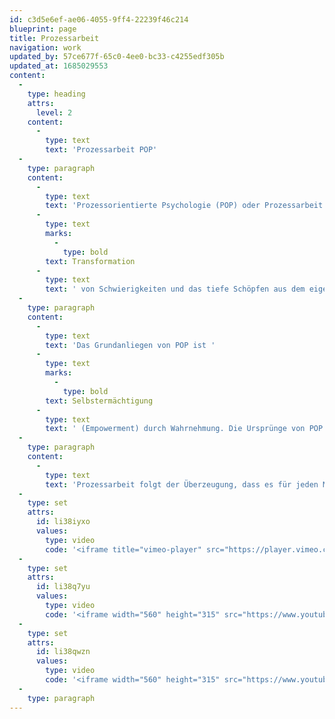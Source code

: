 ```yaml
---
id: c3d5e6ef-ae06-4055-9ff4-22239f46c214
blueprint: page
title: Prozessarbeit
navigation: work
updated_by: 57ce677f-65c0-4ee0-bc33-c4255edf305b
updated_at: 1685029553
content:
  -
    type: heading
    attrs:
      level: 2
    content:
      -
        type: text
        text: 'Prozessarbeit POP'
  -
    type: paragraph
    content:
      -
        type: text
        text: 'Prozessorientierte Psychologie (POP) oder Prozessarbeit zeigt auf, wie mit den als problematisch oder schmerzhaft erlebten Bereichen des Lebens kreativ umgegangen werden kann und wie sich daraus eine neue Haltung entwickeln kann: eine Fähigkeit, das Innenleben und äussere Begebenheiten miteinander zu verknüpfen. Diese erweiterte Wahrnehmung ermächtigt den Menschen die '
      -
        type: text
        marks:
          -
            type: bold
        text: Transformation
      -
        type: text
        text: ' von Schwierigkeiten und das tiefe Schöpfen aus dem eigenen Potential.'
  -
    type: paragraph
    content:
      -
        type: text
        text: 'Das Grundanliegen von POP ist '
      -
        type: text
        marks:
          -
            type: bold
        text: Selbstermächtigung
      -
        type: text
        text: ' (Empowerment) durch Wahrnehmung. Die Ursprünge von POP liegen in der Psychologie C.G. Jungs, der humanistischen Psychologie, in den Erkenntnissen der modernen Physik, der Systemtheorie, im Taoismus und Schamanismus.'
  -
    type: paragraph
    content:
      -
        type: text
        text: 'Prozessarbeit folgt der Überzeugung, dass es für jeden Menschen und für jedes menschliche System einen individuellen, natürlichen Fluss der Entwicklung gibt. Sie geht davon aus, dass Störungen und Konflikte wertvolle Informationen enthalten und einen Sinn haben. Somit ist die Lösung eines Problems in der sich manifestierenden Störung selbst enthalten.'
  -
    type: set
    attrs:
      id: li38iyxo
      values:
        type: video
        code: '<iframe title="vimeo-player" src="https://player.vimeo.com/video/528756487?h=ff420a4594" width="640" height="360" frameborder="0" loading="lazy" allowfullscreen></iframe>'
  -
    type: set
    attrs:
      id: li38q7yu
      values:
        type: video
        code: '<iframe width="560" height="315" src="https://www.youtube.com/embed/iykUKW3Lijg" title="YouTube video player" frameborder="0" allow="accelerometer; autoplay; clipboard-write; encrypted-media; gyroscope; picture-in-picture; web-share" loading="lazy" allowfullscreen></iframe>'
  -
    type: set
    attrs:
      id: li38qwzn
      values:
        type: video
        code: '<iframe width="560" height="315" src="https://www.youtube.com/embed/29xZDZHgYxw" title="YouTube video player" frameborder="0" allow="accelerometer; autoplay; clipboard-write; encrypted-media; gyroscope; picture-in-picture; web-share" loading="lazy" allowfullscreen></iframe>'
  -
    type: paragraph
---
```

